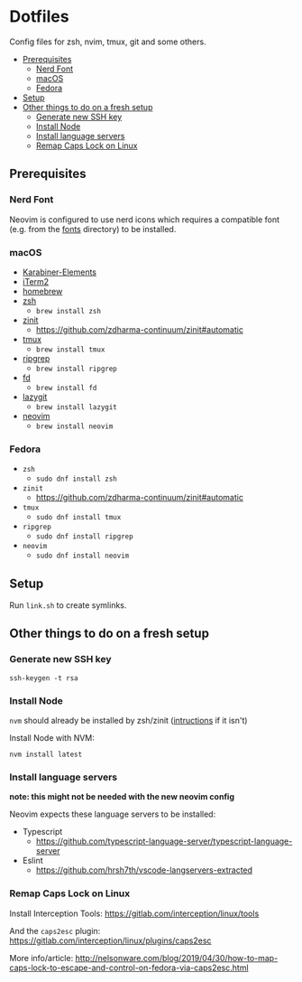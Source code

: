 # Dotfiles

Config files for zsh, nvim, tmux, git and some others.

- [Prerequisites](#prerequisites)
  - [Nerd Font](#nerd-font)
  - [macOS](#macos)
  - [Fedora](#fedora)
- [Setup](#setup)
- [Other things to do on a fresh setup](#other-things-to-do-on-a-fresh-setup)
  - [Generate new SSH key](#generate-new-ssh-key)
  - [Install Node](#install-node)
  - [Install language servers](#install-language-servers)
  - [Remap Caps Lock on Linux](#remap-caps-lock-on-linux)

## Prerequisites

### Nerd Font

Neovim is configured to use nerd icons which requires a compatible font (e.g. from the [fonts](/fonts) directory) to
be installed.

### macOS

- [Karabiner-Elements](https://karabiner-elements.pqrs.org/)
- [iTerm2](https://iterm2.com/)
- [homebrew](https://brew.sh/)
- [zsh](https://www.zsh.org/)
  - `brew install zsh`
- [zinit](https://github.com/zdharma-continuum/zinit)
  - https://github.com/zdharma-continuum/zinit#automatic
- [tmux](https://github.com/tmux/tmux)
  - `brew install tmux`
- [ripgrep](https://github.com/BurntSushi/ripgrep)
  - `brew install ripgrep`
- [fd](https://github.com/sharkdp/fd)
  - `brew install fd`
- [lazygit](https://github.com/jesseduffield/lazygit)
  - `brew install lazygit`
- [neovim](https://github.com/neovim/neovim)
  - `brew install neovim`

### Fedora

- `zsh`
  - `sudo dnf install zsh`
- `zinit`
  - https://github.com/zdharma-continuum/zinit#automatic
- `tmux`
  - `sudo dnf install tmux`
- `ripgrep`
  - `sudo dnf install ripgrep`
- `neovim`
  - `sudo dnf install neovim`

## Setup

Run `link.sh` to create symlinks.

## Other things to do on a fresh setup

### Generate new SSH key

```
ssh-keygen -t rsa
```

### Install Node

`nvm` should already be installed by zsh/zinit ([intructions](https://github.com/nvm-sh/nvm#installing-and-updating) if it isn't)

Install Node with NVM:

```
nvm install latest
```

### Install language servers

**note: this might not be needed with the new neovim config**

Neovim expects these language servers to be installed:

- Typescript
  - https://github.com/typescript-language-server/typescript-language-server
- Eslint
  - https://github.com/hrsh7th/vscode-langservers-extracted


### Remap Caps Lock on Linux

Install Interception Tools:
https://gitlab.com/interception/linux/tools

And the `caps2esc` plugin:
https://gitlab.com/interception/linux/plugins/caps2esc

More info/article:
http://nelsonware.com/blog/2019/04/30/how-to-map-caps-lock-to-escape-and-control-on-fedora-via-caps2esc.html
